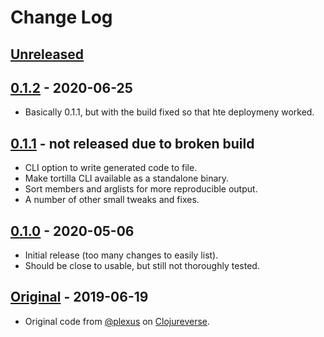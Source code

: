 # Change Log

## [Unreleased]

## [0.1.2] - 2020-06-25
- Basically 0.1.1, but with the build fixed so that hte deploymeny worked.

## [0.1.1] - not released due to broken build
- CLI option to write generated code to file.
- Make tortilla CLI available as a standalone binary.
- Sort members and arglists for more reproducible output.
- A number of other small tweaks and fixes.

## [0.1.0] - 2020-05-06
- Initial release (too many changes to easily list).
- Should be close to usable, but still not thoroughly tested.

## [Original] - 2019-06-19
- Original code from [@plexus](//github.com/plexus) on [Clojureverse](https://clojureverse.org/t/generating-reflection-free-java-wrappers/4421).

[Unreleased]: //github.com/emlyn/tortilla/compare/0.1.2...HEAD
[0.1.2]: //github.com/emlyn/tortilla/compare/0.1.1...0.1.2
[0.1.1]: //github.com/emlyn/tortilla/compare/0.1.0...0.1.1
[0.1.0]:      //github.com/emlyn/tortilla/compare/original...0.1.0
[Original]:   //github.com/emlyn/tortilla/commit/original
